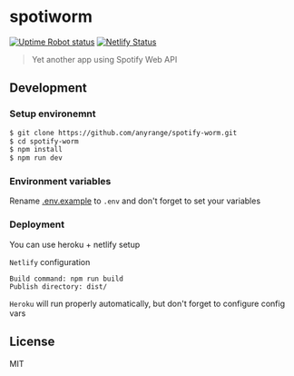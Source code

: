 # spotiworm

[![Uptime Robot status](https://img.shields.io/uptimerobot/status/m787497444-7b36a8b8a8545c2335febb2b)](https://stats.uptimerobot.com/kXD0runRnw/787497444)
[![Netlify Status](https://api.netlify.com/api/v1/badges/2b93b34b-9fc4-47e4-ab20-bca6b8d6c6dd/deploy-status)](https://app.netlify.com/sites/spotiworm/deploys)

> Yet another app using Spotify Web API

## Development

### Setup environemnt

```bash
$ git clone https://github.com/anyrange/spotify-worm.git
$ cd spotify-worm
$ npm install
$ npm run dev
```

### Environment variables

Rename [.env.example](/.env.example) to `.env` and don't forget to set your variables

### Deployment

You can use heroku + netlify setup

`Netlify` configuration

```
Build command: npm run build
Publish directory: dist/
```

`Heroku` will run properly automatically,
but don't forget to configure config vars

## License

MIT
